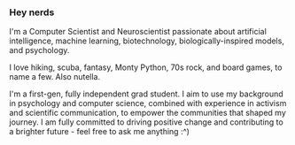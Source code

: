 ### **Hey nerds**

I'm a Computer Scientist and Neuroscientist passionate about artificial intelligence, machine learning, biotechnology, biologically-inspired models, and psychology.

I love hiking, scuba,  fantasy, Monty Python, 70s rock, and board games, to name a few. Also nutella. 

I'm a first-gen, fully independent grad student. I aim to use my background in psychology and computer science, combined with experience in activism and scientific communication, to empower the communities that shaped my journey. I am fully committed to driving positive change and contributing to a brighter future - feel free to ask me anything :^)

<!--
**chrisyphus/chrisyphus** is a ✨ _special_ ✨ repository because its `README.md` (this file) appears on your GitHub profile.

Here are some ideas to get you started:

- 🔭 I’m currently working on ...
- 🌱 I’m currently learning ...
- 👯 I’m looking to collaborate on ...
- 🤔 I’m looking for help with ...
- 💬 Ask me about ...
- 📫 How to reach me: ...
- 😄 Pronouns: ...
- ⚡ Fun fact: ...
-->
